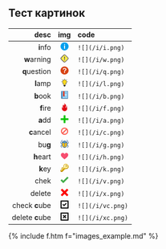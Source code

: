 ## Тест картинок

| desc           | img              | code              |
| -------------: | :--------------: | :---------------- |
| **i**nfo       |  ![](/i/i.png)   |  `![](/i/i.png)`  |
| **w**arning    |  ![](/i/w.png)   |  `![](/i/w.png)`  |
| **q**uestion   |  ![](/i/q.png)   |  `![](/i/q.png)`  |
| **l**amp       |  ![](/i/l.png)   |  `![](/i/l.png)`  |
| **b**ook       |  ![](/i/b.png)   |  `![](/i/b.png)`  |
| **f**ire       |  ![](/i/f.png)   |  `![](/i/f.png)`  |
| **a**dd        |  ![](/i/a.png)   |  `![](/i/a.png)`  |
| **c**ancel     |  ![](/i/c.png)   |  `![](/i/c.png)`  |
| bu**g**        |  ![](/i/g.png)   |  `![](/i/g.png)`  |
| **h**eart      |  ![](/i/h.png)   |  `![](/i/h.png)`  |
| **k**ey        |  ![](/i/k.png)   |  `![](/i/k.png)`  |
| chek           |  ![](/i/v.png)   |  `![](/i/v.png)`  |
| delete         |  ![](/i/x.png)   |  `![](/i/x.png)`  |
| check **c**ube |  ![](/i/vc.png)  |  `![](/i/vc.png)` |
| delete **c**ube|  ![](/i/xc.png)  |  `![](/i/xc.png)` |

{% include f.htm f="images_example.md" %}


